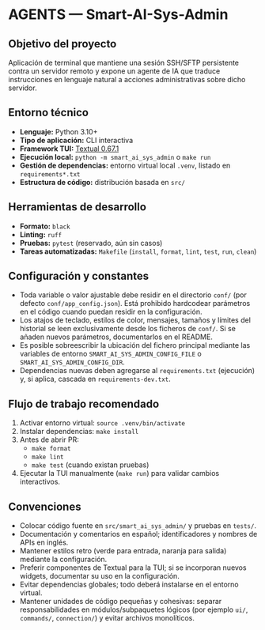 # AGENTS — Smart-AI-Sys-Admin

## Objetivo del proyecto
Aplicación de terminal que mantiene una sesión SSH/SFTP persistente contra un servidor remoto y expone un agente de IA que traduce instrucciones en lenguaje natural a acciones administrativas sobre dicho servidor.

## Entorno técnico
- **Lenguaje:** Python 3.10+
- **Tipo de aplicación:** CLI interactiva
- **Framework TUI:** [Textual 0.67.1](https://textual.textualize.io)
- **Ejecución local:** `python -m smart_ai_sys_admin` o `make run`
- **Gestión de dependencias:** entorno virtual local `.venv`, listado en `requirements*.txt`
- **Estructura de código:** distribución basada en `src/`

## Herramientas de desarrollo
- **Formato:** `black`
- **Linting:** `ruff`
- **Pruebas:** `pytest` (reservado, aún sin casos)
- **Tareas automatizadas:** `Makefile` (`install`, `format`, `lint`, `test`, `run`, `clean`)

## Configuración y constantes
- Toda variable o valor ajustable debe residir en el directorio `conf/` (por defecto `conf/app_config.json`). Está prohibido hardcodear parámetros en el código cuando puedan residir en la configuración.
- Los atajos de teclado, estilos de color, mensajes, tamaños y límites del historial se leen exclusivamente desde los ficheros de `conf/`. Si se añaden nuevos parámetros, documentarlos en el README.
- Es posible sobreescribir la ubicación del fichero principal mediante las variables de entorno `SMART_AI_SYS_ADMIN_CONFIG_FILE` o `SMART_AI_SYS_ADMIN_CONFIG_DIR`.
- Dependencias nuevas deben agregarse al `requirements.txt` (ejecución) y, si aplica, cascada en `requirements-dev.txt`.

## Flujo de trabajo recomendado
1. Activar entorno virtual: `source .venv/bin/activate`
2. Instalar dependencias: `make install`
3. Antes de abrir PR:
   - `make format`
   - `make lint`
   - `make test` (cuando existan pruebas)
4. Ejecutar la TUI manualmente (`make run`) para validar cambios interactivos.

## Convenciones
- Colocar código fuente en `src/smart_ai_sys_admin/` y pruebas en `tests/`.
- Documentación y comentarios en español; identificadores y nombres de APIs en inglés.
- Mantener estilos retro (verde para entrada, naranja para salida) mediante la configuración.
- Preferir componentes de Textual para la TUI; si se incorporan nuevos widgets, documentar su uso en la configuración.
- Evitar dependencias globales; todo deberá instalarse en el entorno virtual.
- Mantener unidades de código pequeñas y cohesivas: separar responsabilidades en módulos/subpaquetes lógicos (por ejemplo `ui/`, `commands/`, `connection/`) y evitar archivos monolíticos.
